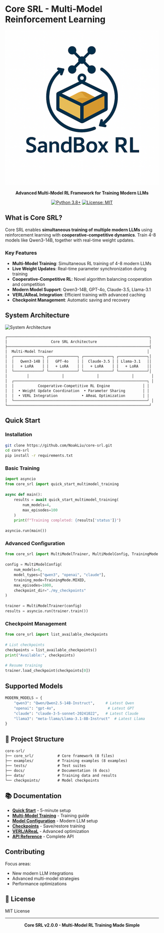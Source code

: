 # Core SRL - Multi-Model Reinforcement Learning

<div align="center">

![Core SRL Logo](assets/logo.png)

**Advanced Multi-Model RL Framework for Training Modern LLMs**

[![Python 3.8+](https://img.shields.io/badge/python-3.8+-blue.svg)](https://www.python.org/downloads/)
[![License: MIT](https://img.shields.io/badge/License-MIT-yellow.svg)](https://opensource.org/licenses/MIT)

</div>

## What is Core SRL?

Core SRL enables **simultaneous training of multiple modern LLMs** using reinforcement learning with **cooperative-competitive dynamics**. Train 4-8 models like Qwen3-14B, together with real-time weight updates.

### Key Features

- **Multi-Model Training**: Simultaneous RL training of 4-8 modern LLMs
- **Live Weight Updates**: Real-time parameter synchronization during training  
- **Cooperative-Competitive RL**: Novel algorithm balancing cooperation and competition
- **Modern Model Support**: Qwen3-14B, GPT-4o, Claude-3.5, Llama-3.1
- **VERL/AReaL Integration**: Efficient training with advanced caching
- **Checkpoint Management**: Automatic saving and recovery

## System Architecture

![System Architecture](assets/archi.jpeg)

```
┌─────────────────────────────────────────────────────────────────┐
│                    Core SRL Architecture                        │
├─────────────────────────────────────────────────────────────────┤
│  Multi-Model Trainer                                           │
│  ┌─────────────┐ ┌─────────────┐ ┌─────────────┐ ┌─────────────┐│
│  │   Qwen3-14B │ │   GPT-4o    │ │  Claude-3.5 │ │ Llama-3.1   ││
│  │   + LoRA    │ │   + LoRA    │ │   + LoRA    │ │   + LoRA    ││
│  └─────────────┘ └─────────────┘ └─────────────┘ └─────────────┘│
│         │               │               │               │        │
│  ┌─────────────────────────────────────────────────────────────┐ │
│  │           Cooperative-Competitive RL Engine               │ │
│  │  • Weight Update Coordination  • Parameter Sharing        │ │
│  │  • VERL Integration           • AReaL Optimization        │ │
│  └─────────────────────────────────────────────────────────────┘ │
└─────────────────────────────────────────────────────────────────┘
```

## Quick Start

### Installation

```bash
git clone https://github.com/NoakLiu/core-srl.git
cd core-srl
pip install -r requirements.txt
```

### Basic Training

```python
import asyncio
from core_srl import quick_start_multimodel_training

async def main():
    results = await quick_start_multimodel_training(
        num_models=4,
        max_episodes=100
    )
    print(f"Training completed: {results['status']}")

asyncio.run(main())
```

### Advanced Configuration

```python
from core_srl import MultiModelTrainer, MultiModelConfig, TrainingMode

config = MultiModelConfig(
    num_models=6,
    model_types=["qwen3", "openai", "claude"],
    training_mode=TrainingMode.MIXED,
    max_episodes=1000,
    checkpoint_dir="./my_checkpoints"
)

trainer = MultiModelTrainer(config)
results = asyncio.run(trainer.train())
```

### Checkpoint Management

```python
from core_srl import list_available_checkpoints

# List checkpoints
checkpoints = list_available_checkpoints()
print("Available:", checkpoints)

# Resume training
trainer.load_checkpoint(checkpoints[0])
```

## Supported Models

```python
MODERN_MODELS = {
    "qwen3": "Qwen/Qwen2.5-14B-Instruct",     # Latest Qwen
    "openai": "gpt-4o",                        # Latest GPT
    "claude": "claude-3-5-sonnet-20241022",   # Latest Claude  
    "llama3": "meta-llama/Llama-3.1-8B-Instruct"  # Latest Llama
}
```

## 📁 Project Structure

```
core-srl/
├── core_srl/           # Core framework (8 files)
├── examples/           # Training examples (8 examples)
├── tests/              # Test suites
├── docs/               # Documentation (6 docs)
├── data/               # Training data and results
└── checkpoints/        # Model checkpoints
```

## 📚 Documentation

- **[Quick Start](docs/quick_start.md)** - 5-minute setup
- **[Multi-Model Training](docs/multimodel_training.md)** - Training guide
- **[Model Configuration](docs/model_config.md)** - Modern LLM setup
- **[Checkpoints](docs/checkpoints.md)** - Save/restore training
- **[VERL/AReaL](docs/verl_areal.md)** - Advanced optimization
- **[API Reference](docs/api_reference.md)** - Complete API

## Contributing

Focus areas:
- New modern LLM integrations
- Advanced multi-model strategies
- Performance optimizations

## 📄 License

MIT License

---

<div align="center">
<b>Core SRL v2.0.0 - Multi-Model RL Training Made Simple</b>
</div>